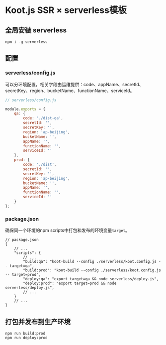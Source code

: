 # Koot.js SSR × serverless模板
## 全局安装 serverless

```
npm i -g serverless
```

## 配置

### serverless/config.js

可以分环境配置，相关字段由运维提供：code、appName、secretId、secretKey、region、bucketName、functionName、serviceId。

```js
// serverless/config.js

module.exports = {
    qa: {
        code: './dist-qa',
        secretId: '',
        secretKey: '',
        region: 'ap-beijing',
        bucketName: '',
        appName: '',
        functionName: '',
        serviceId: ''
    },
    prod: {
        code: './dist',
        secretId: '',
        secretKey: '',
        region: 'ap-beijing',
        bucketName: '',
        appName: '',
        functionName: '',
        serviceId: ''
    }
};
```

### package.json

确保同一个环境的npm scripts中打包和发布的环境变量`target`。

```
// package.json
{
    // ...
    "scripts": {
        // ...
        "build:qa": "koot-build --config ./serverless/koot.config.js -- target=qa",
        "build:prod": "koot-build --config ./serverless/koot.config.js -- target=prod",
        "deploy:qa": "export target=qa && node serverless/deploy.js",
        "deploy:prod": "export target=prod && node serverless/deploy.js",
        // ...
    }
    // ...
}
```

## 打包并发布到生产环境
```
npm run build:prod
npm run deploy:prod
```
